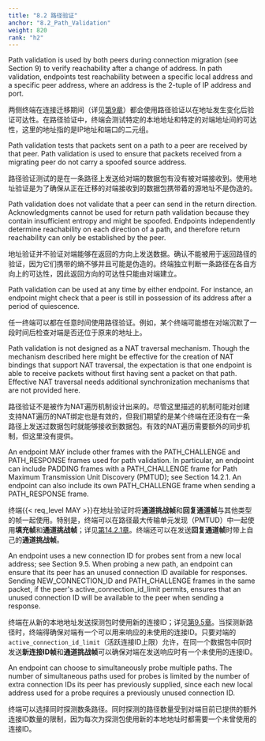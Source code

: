 ```yaml
---
title: "8.2 路径验证"
anchor: "8.2_Path_Validation"
weight: 820
rank: "h2"
---
```


Path validation is used by both peers during connection migration (see Section 9) to verify reachability after a change of address. In path validation, endpoints test reachability between a specific local address and a specific peer address, where an address is the 2-tuple of IP address and port.

两侧终端在连接迁移期间（详见[第9章]()）都会使用路径验证以在地址发生变化后验证可达性。在路径验证中，终端会测试特定的本地地址和特定的对端地址间的可达性，这里的地址指的是IP地址和端口的二元组。

Path validation tests that packets sent on a path to a peer are received by that peer. Path validation is used to ensure that packets received from a migrating peer do not carry a spoofed source address.

路径验证测试的是在一条路径上发送给对端的数据包有没有被对端接收到。使用地址验证是为了确保从正在迁移的对端接收到的数据包携带着的源地址不是伪造的。

Path validation does not validate that a peer can send in the return direction. Acknowledgments cannot be used for return path validation because they contain insufficient entropy and might be spoofed. Endpoints independently determine reachability on each direction of a path, and therefore return reachability can only be established by the peer.

地址验证并不验证对端能够在返回的方向上发送数据。确认不能被用于返回路径的验证，因为它们携带的熵不够并且可能是伪造的。终端独立判断一条路径在各自方向上的可达性，因此返回方向的可达性只能由对端建立。

Path validation can be used at any time by either endpoint. For instance, an endpoint might check that a peer is still in possession of its address after a period of quiescence.

任一终端可以都在任意时间使用路径验证。例如，某个终端可能想在对端沉默了一段时间后检查对端是否还位于原来的地址上。

Path validation is not designed as a NAT traversal mechanism. Though the mechanism described here might be effective for the creation of NAT bindings that support NAT traversal, the expectation is that one endpoint is able to receive packets without first having sent a packet on that path. Effective NAT traversal needs additional synchronization mechanisms that are not provided here.

路径验证不是被作为NAT遍历机制设计出来的。尽管这里描述的机制可能对创建支持NAT遍历的NAT绑定也是有效的，但我们期望的是某个终端在还没有在一条路径上发送过数据包时就能够接收到数据包。有效的NAT遍历需要额外的同步机制，但这里没有提供。

An endpoint MAY include other frames with the PATH_CHALLENGE and PATH_RESPONSE frames used for path validation. In particular, an endpoint can include PADDING frames with a PATH_CHALLENGE frame for Path Maximum Transmission Unit Discovery (PMTUD); see Section 14.2.1. An endpoint can also include its own PATH_CHALLENGE frame when sending a PATH_RESPONSE frame.

终端{{< req_level MAY >}}在地址验证时将**通道挑战帧**和**回复通道帧**与其他类型的帧一起使用。特别是，终端可以在路径最大传输单元发现（PMTUD）中一起使用**填充帧**和**通道挑战帧**；详见[第14.2.1章]()。终端还可以在发送**回复通道帧**时带上自己的**通道挑战帧**。

An endpoint uses a new connection ID for probes sent from a new local address; see Section 9.5. When probing a new path, an endpoint can ensure that its peer has an unused connection ID available for responses. Sending NEW_CONNECTION_ID and PATH_CHALLENGE frames in the same packet, if the peer's active_connection_id_limit permits, ensures that an unused connection ID will be available to the peer when sending a response.

终端在从新的本地地址发送探测包时使用新的连接ID；详见[第9.5章]()。当探测新路径时，终端得确保对端有一个可以用来响应的未使用的连接ID。只要对端的`active_connection_id_limit`（活跃连接ID上限）允许，在同一个数据包中同时发送**新连接ID帧**和**通道挑战帧**可以确保对端在发送响应时有一个未使用的连接ID。

An endpoint can choose to simultaneously probe multiple paths. The number of simultaneous paths used for probes is limited by the number of extra connection IDs its peer has previously supplied, since each new local address used for a probe requires a previously unused connection ID.

终端可以选择同时探测数条路径。同时探测的路径数量受到对端目前已提供的额外连接ID数量的限制，因为每次为探测包使用新的本地地址时都需要一个未曾使用的连接ID。
